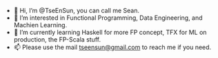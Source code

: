 - 👋 Hi, I’m @TseEnSun, you can call me Sean.
- 👀 I’m interested in Functional Programming, Data Engineering, and Machien Learning.
- 🌱 I’m currently learning Haskell for more FP concept, TFX for ML on production, the FP-Scala stuff.
- 📫 Please use the mail tseensun@gmail.com to reach me if you need.

<!---
TseEnSun/TseEnSun is a ✨ special ✨ repository because its `README.md` (this file) appears on your GitHub profile.
You can click the Preview link to take a look at your changes.
--->
